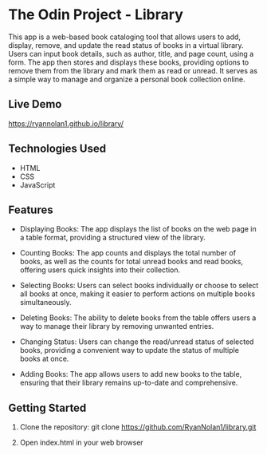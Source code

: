 # The Odin Project - Library

This app is a web-based book cataloging tool that allows users to add, display, remove, and update the read status of books in a virtual library. Users can input book details, such as author, title, and page count, using a form. The app then stores and displays these books, providing options to remove them from the library and mark them as read or unread. It serves as a simple way to manage and organize a personal book collection online.

## Live Demo

https://ryannolan1.github.io/library/

## Technologies Used

- HTML
- CSS
- JavaScript

## Features

- Displaying Books: The app displays the list of books on the web page in a table format, providing a structured view of the library.

- Counting Books: The app counts and displays the total number of books, as well as the counts for total unread books and read books, offering users quick insights into their collection.

- Selecting Books: Users can select books individually or choose to select all books at once, making it easier to perform actions on multiple books simultaneously.

- Deleting Books: The ability to delete books from the table offers users a way to manage their library by removing unwanted entries.

- Changing Status: Users can change the read/unread status of selected books, providing a convenient way to update the status of multiple books at once.

- Adding Books: The app allows users to add new books to the table, ensuring that their library remains up-to-date and comprehensive.

## Getting Started

1. Clone the repository:
   git clone https://github.com/RyanNolan1/library.git
   
2. Open index.html in your web browser